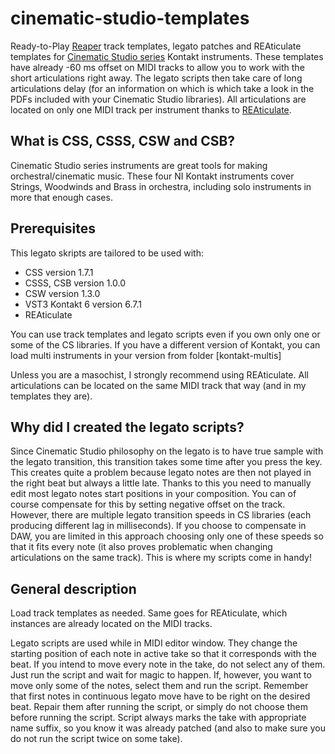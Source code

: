 # cinematic-studio-templates
Ready-to-Play [Reaper](https://www.reaper.fm/) track templates, legato patches and REAticulate templates for [Cinematic Studio series](https://cinematicstudioseries.com/) Kontakt instruments.
These templates have already -60 ms offset on MIDI tracks to allow you to work with the short articulations right away. The legato scripts then take care of long articulations delay (for an information on which is which take a look in the PDFs included with your Cinematic Studio libraries).
All articulations are located on only one MIDI track per instrument thanks to [REAticulate](https://reaticulate.com/).

## What is CSS, CSSS, CSW and CSB? 
Cinematic Studio series instruments are great tools for making orchestral/cinematic music. These four NI Kontakt instruments cover Strings, Woodwinds and Brass in orchestra, including solo instruments in more that enough cases.

## Prerequisites
This legato skripts are tailored to be used with:
- CSS version 1.7.1
- CSSS, CSB version 1.0.0
- CSW version 1.3.0
- VST3 Kontakt 6 version 6.7.1
- REAticulate

You can use track templates and legato scripts even if you own only one or some of the CS libraries. If you have a different version of Kontakt, you can load multi instruments in your version from folder [kontakt-multis]

Unless you are a masochist, I strongly recommend using REAticulate. All articulations can be located on the same MIDI track that way (and in my templates they are).

## Why did I created the legato scripts?
Since Cinematic Studio philosophy on the legato is to have true sample with the legato transition, this transition takes some time after you press the key. This creates quite a problem because legato notes are then not played in the right beat but always a little late. Thanks to this you need to manually edit most legato notes start positions in your composition. 
You can of course compensate for this by setting negative offset on the track. However, there are multiple legato transition speeds in CS libraries (each producing different lag in milliseconds). If you choose to compensate in DAW, you are limited in this approach choosing only one of these speeds so that it fits every note (it also proves problematic when changing articulations on the same track).
This is where my scripts come in handy!

## General description
Load track templates as needed. Same goes for REAticulate, which instances are already located on the MIDI tracks.

Legato scripts are used while in MIDI editor window. They change the starting position of each note in active take so that it corresponds with the beat.
If you intend to move every note in the take, do not select any of them. Just run the script and wait for magic to happen. If, however, you want to move only some of the notes, select them and run the script.
Remember that first notes in continuous legato move have to be right on the desired beat. Repair them after running the script, or simply do not choose them before running the script.
Script always marks the take with appropriate name suffix, so you know it was already patched (and also to make sure you do not run the script twice on some take).
